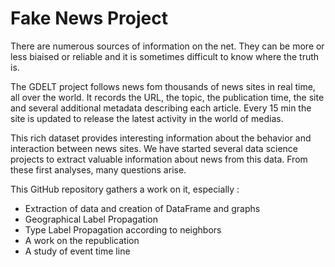 # Fake News Project

There are numerous sources of information on the net. They can be more or less biaised or reliable and it is sometimes difficult to know where the truth is.

The GDELT project follows news fom thousands of news sites in real time, all over the world. It records the URL, the topic, the publication time, the site and several additional metadata describing each article. Every 15 min the site is updated to release the latest activity in the world of medias.

This rich dataset provides interesting information about the behavior and interaction between news sites. We have started several data science projects to extract valuable information about news from this data. From these first analyses, many questions arise.

This GitHub repository gathers a work on it, especially :
- Extraction of data and creation of DataFrame and graphs
- Geographical Label Propagation
- Type Label Propagation according to neighbors
- A work on the republication
- A study of event time line 
